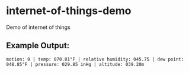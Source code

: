 internet-of-things-demo
=======================

Demo of internet of things

## Example Output:
```
motion: 0 | temp: 070.81°F | relative humidity: 045.75 | dew point: 048.85°F | pressure: 029.85 inHg | altitude: 039.20m
```

